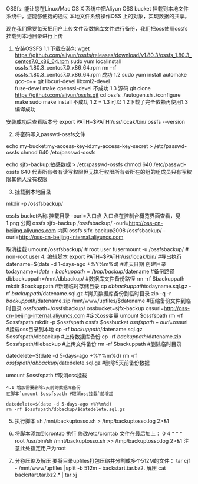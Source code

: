 OSSfs:
能让您在Linux/Mac OS X 系统中把Aliyun OSS bucket 挂载到本地文件系统中，您能够便捷的通过
本地文件系统操作OSS 上的对象，实现数据的共享。

现在我们需要每天把用户上传文件及数据库文件进行备份，我们把oss使用ossfs挂载到本地目录进行上传

1. 安装OSSFS
    1.1 下载安装包
    wget https://github.com/aliyun/ossfs/releases/download/v1.80.3/ossfs_1.80.3_centos7.0_x86_64.rpm
    sudo yum localinstall ossfs_1.80.3_centos7.0_x86_64.rpm
    rm -rf ossfs_1.80.3_centos7.0_x86_64.rpm
    成功
    1.2 sudo yum install automake gcc-c++ git libcurl-devel libxml2-devel \
    fuse-devel make openssl-devel
    不成功
    1.3 源码
    git clone https://github.com/aliyun/ossfs.git
    cd ossfs
    ./autogen.sh
    ./configure
    make
    sudo make install
    不成功
    1.2 + 1.3
    可以 1.2下载了完全依赖再使用1.3编译成功

安装成功后查看版本号
export PATH=$PATH:/usr/locak/bin/
ossfs --version

2. 将密码写入passwd-ossfs文件

echo my-bucket:my-access-key-id:my-access-key-secret > /etc/passwd-ossfs
chmod 640 /etc/passwd-ossfs

echo sjfx-backup:敏感数据  > /etc/passwd-ossfs
chmod 640 /etc/passwd-ossfs
640 代表所有者有读写权限但无执行权限所有者所在的组的组成员只有写权限其他人没有权限

3. 挂载到本地目录

mkdir -p /ossfsbackup/

ossfs bucket名称 挂载目录 -ourl=入口点
入口点在控制台概览界面查看，见 1.png
公网
ossfs sjfx-backup /ossfsbackup/ -ourl=http://oss-cn-beijing.aliyuncs.com
内网
ossfs sjfx-backup2008 /ossfsbackup/ -ourl=http://oss-cn-beijing-internal.aliyuncs.com

取消挂载
umount /ossfsbackup/ # root user
fusermount -u /ossfsbackup/ # non-root user 
4. 编辑脚本
export PATH=$PATH:/usr/locak/bin/ #导出执行
datename=$(date -d 1-days-ago +%Y%m%d) #昨天日期 创建目录
todayname=$(date +%Y%m%d) #今天日期 db目录
backuppath=/tmp/backup/$datename #备份路径
dbbackuppath=/mnt/dbbackup/ #数据库文件备份路径
rm -rf $backuppath 
mkdir $backuppath #新建临时存储目录
cp $dbbackuppath$todayname.sql.gz -rf $backuppath/$datename.sql.gz #拷贝数据库备份到临时目录
zip -q -r $backuppath/$datename.zip /mnt/www/upfiles/$datename  #压缩备份文件到临时目录
ossfspath=/ossfsbackup/
ossbucket=sjfx-backup
ossurl=http://oss-cn-beijing-internal.aliyuncs.com #定义oss变量
umount $ossfspath 
rm -rf $ossfspath
mkdir -p $ossfspath
ossfs $ossbucket $ossfspath -ourl=$ossurl #挂载oss目录到本地
cp -rf $backuppath/$datename.sql.gz $ossfspath/dbbackup #上传数据库备份
cp -rf $backuppath/$datename.zip $ossfspath/filebackup #上传文件备份
rm -rf $backuppath #删除临时目录

datedelete=$(date -d 5-days-ago +%Y%m%d)
rm -rf $ossfspath/dbbackup/$datedelete.sql.gz #删除5天前备份数据

umount $ossfspath #取消oss挂载

    4.1 增加需要删除5天前的数据库备份
    在脚本`umount $ossfspath #取消oss挂载`前增加
    
    datedelete=$(date -d 5-days-ago +%Y%m%d)
    rm -rf $ossfspath/dbbackup/$datedelete.sql.gz

5. 执行脚本
sh /mnt/backuptosso.sh > /tmp/backuptosso.log 2>&1

6. 将脚本添加到crontab 执行
    修改/etc/crontab 文件在最后加上：
    0 4 * * * root  /usr/bin/sh /mnt/backuptosso.sh >> /tmp/backuptosso.log 2>&1
    注意此处指定用户为root

7. 分卷压缩及解压
要将目录upfiles打包压缩并分割成多个512M的文件：
tar cjf - /mnt/www/upfiles |split -b 512m - backstart.tar.bz2.
解压
cat backstart.tar.bz2.* | tar xj